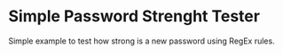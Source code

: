 # Simple Password Strenght Tester
Simple example to test how strong is a new password using RegEx rules.
